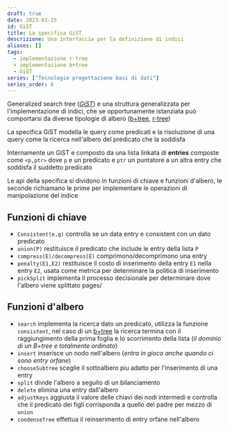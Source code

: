 ```yaml
---
draft: true
date: 2023-03-15
id: GiST
title: La specifica GiST
descrizione: Una interfaccia per la definizione di indici
aliases: []
tags:
  - implementazione r-tree
  - implementazione b+tree
  - GiST
series: ["Tecnologie progettazione basi di dati"]
series_order: 6
---
```


Generalized search tree (*[GiST](https://en.wikipedia.org/wiki/GiST)*) e una struttura generalizzata per l'implementazione di indici, che se opportunamente istanziata può comportarsi da diverse tipologie di albero ([b+tree](pages/tecnologie_basi_dati/b+tree.md), [r-tree](pages/tecnologie_basi_dati/r-tree.md))

La specifica GiST modella le query come predicati e la risoluzione di una query come la ricerca nell'albero del predicato che la soddisfa

Internamente un GiST e composto da una lista linkata di **entries** composte come `<p,ptr>` dove `p` e un predicato e `ptr` un puntatore a un altra entry che soddisfa il suddetto predicato

Le api della specifica si dividono in funzioni di chiave e funzioni d'albero, le seconde richiamano le prime per implementare le operazioni di manipolazione del indice

## Funzioni di chiave

- `Consistent(e,q)` controlla se un data entry e consistent con un dato predicato
- `union(P)` restituisce il predicato che include le entry della lista `P`
- `compress(E)/decompress(E)` comprimono/decomprimono una entry
- `penalty(E1,E2)` restituisce il costo di inserimento della entry `E1` nella entry `E2`, usata come metrica per determinare la politica di inserimento
- `pickSplit` implementa il processo decisionale per determinare dove l'albero viene splittato
pages/
## Funzioni d'albero

- `search` implementa la ricerca dato un predicato, utilizza la funzione `consistent`, nel caso di un  [b+tree](pages/tecnologie_basi_dati/b+tree.md) la ricerca termina con il raggiungimento della prima foglia e lo scorrimento della lista (*il dominio di un B+tree e totalmente ordinato*)
- `insert` inserisce un nodo nell'albero (*entra in gioco anche quando ci sono entry orfane*)
- `chooseSubtree` sceglie il sottoalbero piu adatto per l'inserimento di una entry
- `split` divide l'albero a seguito di un bilanciamento
- `delete` elimina una entry dall'albero
- `adjustKeys` aggiusta il valore delle chiavi dei nodi intermedi e controlla che il predicato dei figli corrisponda a quello del padre per mezzo di `union`
- `condenseTree` effettua il reinserimento di entry orfane nell'albero

